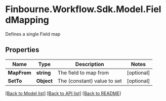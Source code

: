 # Finbourne.Workflow.Sdk.Model.FieldMapping
Defines a single Field map

## Properties

Name | Type | Description | Notes
------------ | ------------- | ------------- | -------------
**MapFrom** | **string** | The field to map from | [optional] 
**SetTo** | **Object** | The (constant) value to set | [optional] 

[[Back to Model list]](../README.md#documentation-for-models) [[Back to API list]](../README.md#documentation-for-api-endpoints) [[Back to README]](../README.md)

